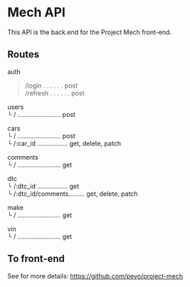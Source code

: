 # Mech API

This API is the back.end for the Project Mech front-end.

## Routes
auth
> /login . . . . . . post<br/>
> /refresh . . . . . . post

users<br/>
└ / ........................ post

cars<br/>
└ / ........................ post<br/>
└ /:car_id ................. get, delete, patch

comments<br/>
└ / ........................ get

dtc<br/>
└ /:dtc_id ................. get<br/>
└ /:dtc_id/comments......... get, delete, patch

make<br/>
└ / ........................ get

vin<br/>
└ / ........................ get

## To front-end
See for more details: https://github.com/peyo/project-mech
